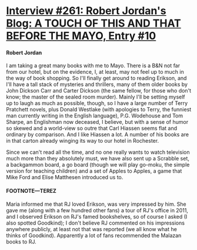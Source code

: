# [Interview #261: Robert Jordan's Blog: A TOUCH OF THIS AND THAT BEFORE THE MAYO, Entry #10](https://www.theoryland.com/intvmain.php?i=261#10)

#### Robert Jordan

I am taking a great many books with me to Mayo. There is a B&N not far from our hotel, but on the evidence, I, at least, may not feel up to much in the way of book shopping. So I'll finally get around to reading Erikson, and I'll have a tall stack of mysteries and thrillers, many of them older books by John Dickson Carr and Carter Dickson (the same fellow, for those who don't know; the master of the sealed room murder). Mainly I'll be setting myself up to laugh as much as possible, though, so I have a large number of Terry Pratchett novels, plus Donald Westlake (with apologies to Terry, the funniest man currently writing in the English language), P.G. Wodehouse and Tom Sharpe, an Englishman now deceased, I believe, but with a sense of humor so skewed and a world-view so outre that Carl Hiassen seems flat and ordinary by comparison. And I like Hiassen a lot. A number of his books are in that carton already winging its way to our hotel in Rochester.

Since we can't read all the time, and no one really wants to watch television much more than they absolutely must, we have also sent up a Scrabble set, a backgammon board, a go board (though we will play go-moku, the simple version for teaching children) and a set of Apples to Apples, a game that Mike Ford and Elise Matthesen introduced us to.

#### FOOTNOTE—TEREZ

Maria informed me that RJ loved Erikson, was very impressed by him. She gave me (along with a few hundred other fans) a tour of RJ's office in 2011, and I observed Erikson on RJ's famed bookshelves, so of course I asked (I also spotted Goodkind); I don't believe RJ commented on his impressions anywhere publicly, at least not that was reported (we all know what he thinks of Goodkind). Apparently a lot of fans recommended the Malazan books to RJ.

